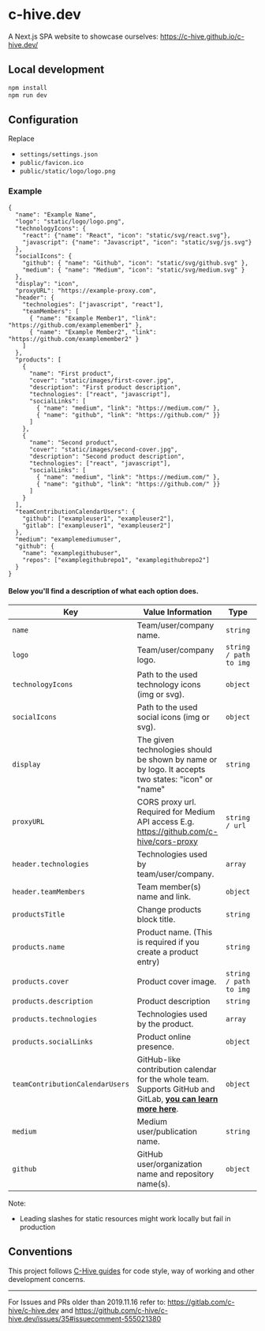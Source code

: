 # c-hive.dev

A Next.js SPA website to showcase ourselves: https://c-hive.github.io/c-hive.dev/

## Local development

```bash
npm install
npm run dev
```

## Configuration

Replace
- `settings/settings.json`
- `public/favicon.ico`
- `public/static/logo/logo.png`

### Example

```
{
  "name": "Example Name",
  "logo": "static/logo/logo.png",
  "technologyIcons": {
    "react": {"name": "React", "icon": "static/svg/react.svg"},
    "javascript": {"name": "Javascript", "icon": "static/svg/js.svg"}
  },
  "socialIcons": {
    "github": { "name": "Github", "icon": "static/svg/github.svg" },
    "medium": { "name": "Medium", "icon": "static/svg/medium.svg" }
  },
  "display": "icon",
  "proxyURL": "https://example-proxy.com",
  "header": {
    "technologies": ["javascript", "react"],
    "teamMembers": [
      { "name": "Example Member1", "link": "https://github.com/examplemember1" },
      { "name": "Example Member2", "link": "https://github.com/examplemember2" }
    ]
  },
  "products": [
    {
      "name": "First product",
      "cover": "static/images/first-cover.jpg",
      "description": "First product description",
      "technologies": ["react", "javascript"],
      "socialLinks": [
        { "name": "medium", "link": "https://medium.com/" },
        { "name": "github", "link": "https://github.com/" }}
      ]
    },
    {
      "name": "Second product",
      "cover": "static/images/second-cover.jpg",
      "description": "Second product description",
      "technologies": ["react", "javascript"],
      "socialLinks": [
        { "name": "medium", "link": "https://medium.com/" },
        { "name": "github", "link": "https://github.com/" }}
      ]
    }
  ],
  "teamContributionCalendarUsers": {
    "github": ["exampleuser1", "exampleuser2"],
    "gitlab": ["exampleuser1", "exampleuser2"]
  },
  "medium": "examplemediumuser",
  "github": {
    "name": "examplegithubuser",
    "repos": ["examplegithubrepo1", "examplegithubrepo2"]
  }
}
```

#### Below you'll find a description of what each option does.

| Key                             | Value Information                                                                                                                                                      | Type                   | Required |
| ------------------------------- | ---------------------------------------------------------------------------------------------------------------------------------------------------------------------- | ---------------------- | -------- |
| `name`                          | Team/user/company name.                                                                                                                                                | `string`               | **No**   |
| `logo`                          | Team/user/company logo.                                                                                                                                                | `string / path to img` | **No**   |
| `technologyIcons`               | Path to the used technology icons (img or svg).                                                                                           | `object`               | **No**   |
| `socialIcons`               | Path to the used social icons (img or svg).                                                                                           | `object`               | **No**   |
| `display`                       | The given technologies should be shown by name or by logo. It accepts two states: "icon" or "name"                                                                     | `string`               | **No**   |
| `proxyURL`                      | CORS proxy url. Required for Medium API access E.g. https://github.com/c-hive/cors-proxy                                                                               | `string / url`         | **No**   |
| `header.technologies`           | Technologies used by team/user/company.                                                                                                                                | `array`                | **No**   |
| `header.teamMembers`            | Team member(s) name and link.                                                                                                                                          | `object`               | **No**   |
| `productsTitle`                      | Change products block title.                                                                               | `string`         | **No**   |
| `products.name`            | Product name. (This is required if you create a product entry)                                                                                                                                          | `string`               | **Yes**   |
| `products.cover`            | Product cover image.                                                                                                                                          | `string / path to img`               | **No**   |
| `products.description`            | Product description                                                                                                                                          | `string`               | **No**   |
| `products.technologies`            | Technologies used by the product.                                                                                                                                          | `array`               | **No**   |
| `products.socialLinks`            | Product online presence.                                                                                                                                          | `object`               | **No**   |
| `teamContributionCalendarUsers` | GitHub-like contribution calendar for the whole team. Supports GitHub and GitLab, **[you can learn more here](https://github.com/c-hive/team-contribution-calendar)**. | `object`               | **No**   |
| `medium`                        | Medium user/publication name.                                                                                                                                          | `string`               | **No**   |
| `github`                        | GitHub user/organization name and repository name(s).                                                                                                                  | `object`               | **No**   |

Note:
- Leading slashes for static resources might work locally but fail in production

## Conventions

This project follows [C-Hive guides](https://github.com/c-hive/guides) for code style, way of working and other development concerns.

---

For Issues and PRs older than 2019.11.16 refer to: https://gitlab.com/c-hive/c-hive.dev and https://github.com/c-hive/c-hive.dev/issues/35#issuecomment-555021380
